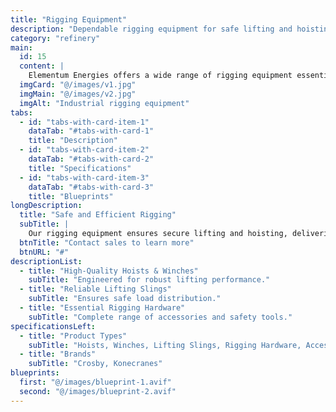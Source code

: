 ```yaml
---
title: "Rigging Equipment"
description: "Dependable rigging equipment for safe lifting and hoisting operations."
category: "refinery"
main:
  id: 15
  content: |
    Elementum Energies offers a wide range of rigging equipment essential for safe and efficient lifting and hoisting tasks. Our products are engineered to meet the highest standards of quality and performance.
  imgCard: "@/images/v1.jpg"
  imgMain: "@/images/v2.jpg"
  imgAlt: "Industrial rigging equipment"
tabs:
  - id: "tabs-with-card-item-1"
    dataTab: "#tabs-with-card-1"
    title: "Description"
  - id: "tabs-with-card-item-2"
    dataTab: "#tabs-with-card-2"
    title: "Specifications"
  - id: "tabs-with-card-item-3"
    dataTab: "#tabs-with-card-3"
    title: "Blueprints"
longDescription:
  title: "Safe and Efficient Rigging"
  subTitle: |
    Our rigging equipment ensures secure lifting and hoisting, delivering reliability and safety for all your industrial operations.
  btnTitle: "Contact sales to learn more"
  btnURL: "#"
descriptionList:
  - title: "High-Quality Hoists & Winches"
    subTitle: "Engineered for robust lifting performance."
  - title: "Reliable Lifting Slings"
    subTitle: "Ensures safe load distribution."
  - title: "Essential Rigging Hardware"
    subTitle: "Complete range of accessories and safety tools."
specificationsLeft:
  - title: "Product Types"
    subTitle: "Hoists, Winches, Lifting Slings, Rigging Hardware, Accessories, Safety Tools"
  - title: "Brands"
    subTitle: "Crosby, Konecranes"
blueprints:
  first: "@/images/blueprint-1.avif"
  second: "@/images/blueprint-2.avif"
---
```

